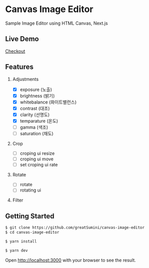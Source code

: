 # Canvas Image Editor

Sample Image Editor using HTML Canvas, Next.js

## Live Demo

[Checkout](https://canvas-image-editor.vercel.app/)

## Features

1. Adjustments

   - [x] exposure (노출)
   - [x] brightness (밝기)
   - [x] whitebalance (화이트밸런스)
   - [x] contrast (대조)
   - [x] clarity (선명도)
   - [x] temparature (온도)
   - [ ] gamma (색조)
   - [ ] saturation (채도)

2. Crop

   - [ ] croping ui resize
   - [ ] croping ui move
   - [ ] set croping ui rate

3. Rotate

   - [ ] rotate
   - [ ] rotating ui

4. Filter

## Getting Started

```bash
$ git clone https://github.com/greatSumini/canvas-image-editor
$ cd canvas-image-editor

$ yarn install

$ yarn dev
```

Open [http://localhost:3000](http://localhost:3000) with your browser to see the result.
